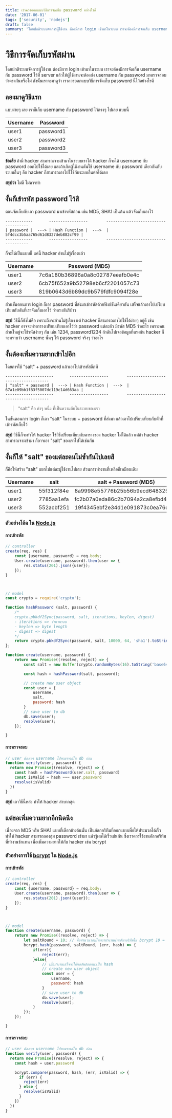 ```yaml
---
title: เราควรออกแบบวิธีการจัดเก็บ password อย่างไรดี
date: '2017-06-01'
tags: ['security', 'nodejs']
draft: false
summary: 'โดยปกติระบบจัดการผู้ใช้งาน ต้องมีการ login เข้ามาในระบบ เราจะต้องมีการจัดเก็บ username กับ password ไว้ที่ server แล้วให้ผู้ใช้งานจะต้องส่ง username กับ password มาตรวจสอบว่าตรงกันหรือไม่ ดังนั้นเราจะมาดูว่า เราควรออกแบบวิธีการจัดเก็บ password นี้ไว้อย่างไรดี'
---
```


# วิธีการจัดเก็บรหัสผ่าน

โดยปกติระบบจัดการผู้ใช้งาน ต้องมีการ login เข้ามาในระบบ เราจะต้องมีการจัดเก็บ username กับ password ไว้ที่ server แล้วให้ผู้ใช้งานจะต้องส่ง username กับ password มาตรวจสอบว่าตรงกันหรือไม่ ดังนั้นเราจะมาดูว่า เราควรออกแบบวิธีการจัดเก็บ password นี้ไว้อย่างไรดี

## ลองมาดูวิธีแรก

แบบง่ายๆ เลย เราก็เก็บ username กับ password ไว้ตรงๆ ไปเลย แบบนี้

| Username | Password  |
| -------- | --------- |
| user1    | password1 |
| user2    | password2 |
| user3    | password3 |

**ข้อเสีย** ถ้ามี hacker สามารถเจาะเข้ามาในระบบเราได้ hacker ก็จะได้ username กับ password ออกไปใช้ได้เลย และถ้าเกิดผู้ใช้งานดันใช้ username กับ password เดียวกันกับระบบอื่นๆ อีก hacker ก็สามารถเอาไปใใช้กับระบบอื่นต่อได้เลย

**สรุปว่า** ไม่ดี ไม่ควรทำ

## งั้นก็เข้ารหัส password ไว้สิ

ตอนจัดเก็บกับเอา password มาเข้ารหัสก่อน เช่น MD5, SHA1 เป็นต้น แล้วจัดเก็บเอาไว้

```text
------------       -----------------        ------------------------------------
| password |  ---> | Hash Function |  --->  | 5f4dcc3b5aa765d61d8327deb882cf99 |
------------       -----------------        ------------------------------------
```

ก็จะได้เป็นแบบนี้ แค่นี้ hacker อ่านไม่รู้เรื่องแล้ว

| Username | Password (MD5)                   |
| -------- | -------------------------------- |
| user1    | 7c6a180b36896a0a8c02787eeafb0e4c |
| user2    | 6cb75f652a9b52798eb6cf2201057c73 |
| user3    | 819b0643d6b89dc9b579fdfc9094f28e |

ส่วนขั้นตอนการ login ก็เอา password ที่ส่งมาเข้ารหัสด้วยฟังก์ชันเดียวกัน เสร็จแล้วเอาไปเปรียบเทียบกับอันที่เราจัดเก็บเอาไว้ ว่าตรงกันรึป่าว

**สรุป** วิธีนี้ก็ยังไม่ดีอ เพราะถึงจะอ่านไม่รู้เรื่อง แต่ hacker ก็สามารถเอาไปใช้ได้ง่ายๆ อยู่ดี เช่น hacker อาจจะทำตารางเปรียบเทียบเอาไว้ว่า password แต่ละตัว มีรหัส MD5 ว่าอะไร เพราะคนส่วนใหญ่จะใช้รหัสง่ายๆ กัน เช่น 1234, password1234 ถ้าดันไปเจอข้อมูลที่ตรงกัน hacker ก็จะทราบว่า username นั้นๆ ให้ password จริงๆ ว่าอะไร

## งั้นต้องเพิ่มความยากเข้าไปอีก

โดยการใช้ "salt" + password แล้วเอาไปเข้ารหัสอีกที

```text
---------------------       -----------------        ------------------------------------
| "salt" + password |  ---> | Hash Function |  --->  | 67a1e09bb1f83f5007dc119c14d663aa |
---------------------       -----------------        ------------------------------------
```

> "salt" คือ ค่าๆ หนึ่ง ที่เป็นความลับในระบบของเรา

ในขั้นตอนการ login ก็เอา "salt" ในระบบ + password ที่ส่งมา แล้วเอาไปเปรียบเทียบกับตัวที่เข้ารหัสเก็บไว้

**สรุป** วิธีนี้ก็จะทำให้ hacker ใช้วิธีเปรียบเทียบกับตารางของ hacker ไม่ได้แล้ว แต่ถ้า hacker สามารถเจาะเข้ามา ก็อาจเอา "salt" ของเราไปได้เช่นกัน

## งั้นก็ให้ "salt" ของแต่ละคนไม่ซ้ำกันไปเลยสิ

ก็คือให้สร้าง "salt" แยกไปแต่ละผู้ใช้งานไปเลย ส่วนการทำงานที่เหลือก็เหมือนเดิม

| Username | salt       | salt + Password (MD5)            |
| -------- | ---------- | -------------------------------- |
| user1    | 55f312f84e | 8a9998e55776b25b56b9ecd648325c34 |
| user2    | 7785aa1efa | fc2b07a0eda86c2b7094a2ca8efbd49b |
| user3    | 552acbf251 | 19f4345ebf2e34d1e091873c0ea76c12 |

### ตัวอย่างโค้ด ใน [Node.js](./Node.js)

#### การเข้ารหัส

```javascript
// controller
create(req, res) {
    const {username, password} = req.body;
    User.create(username, password).then(user => {
        res.status(201).json({user});
    });
}



// model
const crypto = require('crypto');

function hashPassword (salt, password) {
    /*
    crypto.pbkdf2Sync(password, salt, iterations, keylen, digest)
    - iterations => จำนวนรอบ
    - keylen => byte length
    - digest => digest
    */
    return crypto.pbkdf2Sync(password, salt, 10000, 64, 'sha1').toString('base64');
};

function create(username, password) {
    return new Promise((resolve, reject) => {
        const salt = new Buffer(crypto.randomBytes(16).toString('base64'), 'base64');

        const hash = hashPassword(salt, password);

        // create new user object
        const user = {
            username,
            salt,
            password: hash
        }
        // save user to db
        db.save(user);
        resolve(user);
    });

}

```

#### การตรวจสอบ

```javascript
// user ต้องเอา username ไปหามาจากใน db ก่อน
function verify(user, password) {
  return new Promise((resolve, reject) => {
    const hash = hashPassword(user.salt, password)
    const isValid = hash === user.password
    resolve(isValid)
  })
}
```

**สรุป** เอาวิธีนี้หล่ะ ทำให้ hacker ลำบากสุด

## แต่ขอเพิ่มความยากอีกนิดนึง

เนื่องจาก MD5 หรือ SHA1 แบบที่เลือกข้างต้นนั้น เป็นอัลกอริทึมที่ออกแบบเพื่อให้ประมวลได้เร็ว ทำให้ hacker สามารถลองสุ่ม password เข้ามา แล้วรู้ผลได้เร็วเช่นกัน ซึ่งเราควรใช้งานอัลกอริทึมที่ทำงานช้าแทน เพื่อเพิ่มความยากให้กับ hacker เช่น bcrypt

### ตัวอย่างการใช้ [bcrypt](https://www.npmjs.com/package/bcrypt) ใน [Node.js](./Node.js)

#### การเข้ารหัส

```javascript
// controller
create(req, res) {
    const {username, password} = req.body;
    User.create(username, password).then(user => {
        res.status(201).json({user});
    });
}



// model
function create(username, password) {
    return new Promise((resolve, reject) => {
        let saltRound = 10; // คือจำนวนรอบในการทำงานผ่านอัลกอริทึมใน bcrypt 10 = 2 ยกกำลัง 10 รอบ
        bcrypt.hash(password, saltRound, (err, hash) => {
            if(err){
                reject(err);
            }else{
                // เมื่อทำงานเสร็จจะได้ผลลัพธ์ออกมาเป็น hash
                // create new user object
                const user = {
                    username,
                    password: hash
                }
                // save user to db
                db.save(user);
                resolve(user);
            }
        });
    });

}

```

#### การตรวจสอบ

```javascript
// user ต้องเอา username ไปหามาจากใน db ก่อน
function verify(user, password) {
  return new Promise((resolve, reject) => {
    const hash = user.password

    bcrypt.compare(password, hash, (err, isValid) => {
      if (err) {
        reject(err)
      } else {
        resolve(isValid)
      }
    })
  })
}
```
